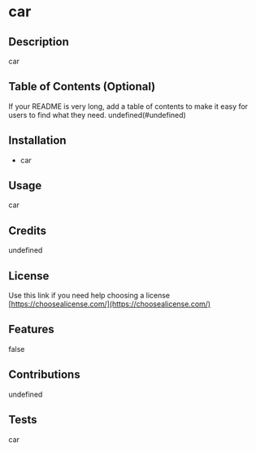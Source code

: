 
  # car

  ## Description
  car
    
  ## Table of Contents (Optional)
  If your README is very long, add a table of contents to make it easy for users to find what they need.
  undefined(#undefined)
   
    
  ## Installation
  * car
    
  ## Usage
  car


  ## Credits
  undefined

  
  ## License
  Use this link if you need help choosing a license 
  [https://choosealicense.com/](https://choosealicense.com/)
  

  
    
  ## Features
  false
    
  ## Contributions
  undefined
    
  ## Tests
  car
    
   